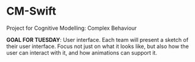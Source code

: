 # CM-Swift
Project for Cognitive Modelling: Complex Behaviour

**GOAL FOR TUESDAY**: User interface. Each team will present a sketch of their user interface. Focus not just on what it looks like, but also how the user can interact with it, and how animations can support it.
